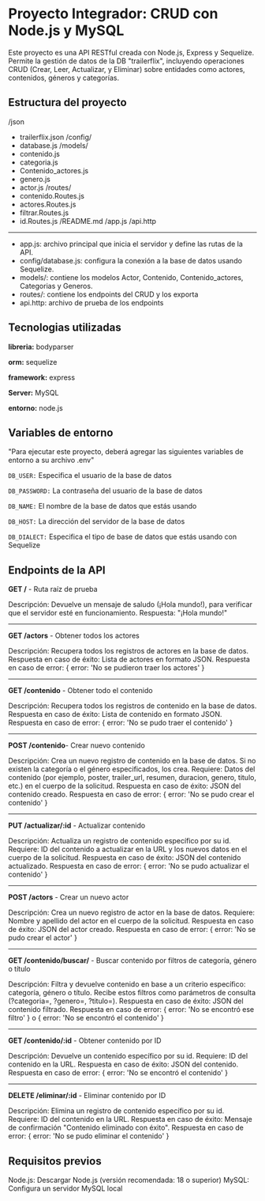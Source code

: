 
# Proyecto Integrador: CRUD con Node.js y MySQL

Este proyecto es una API RESTful creada con Node.js, Express y Sequelize. Permite la gestión de datos de la DB "trailerflix", incluyendo operaciones CRUD (Crear, Leer, Actualizar, y Eliminar) sobre entidades como actores, contenidos, géneros y categorías.


## Estructura del proyecto

/json
  - trailerflix.json
/config/
  - database.js
/models/
  - contenido.js
  - categoria.js
  - Contenido_actores.js
  - genero.js
  - actor.js
/routes/
  - contenido.Routes.js
  - actores.Routes.js
  - filtrar.Routes.js
  - id.Routes.js
/README.md
/app.js
/api.http

-----------------------------------------------------------------------------------
- app.js: archivo principal que inicia el servidor y define las rutas de la API.
- config/database.js: configura la conexión a la base de datos usando Sequelize.
- models/: contiene los modelos Actor, Contenido, Contenido_actores, Categorias y Generos.
- routes/: contiene los endpoints del CRUD y los exporta
- api.http: archivo de prueba de los endpoints


## Tecnologias utilizadas

**libreria:** bodyparser

**orm:** sequelize

**framework:** express

**Server:** MySQL

**entorno:** node.js


## Variables de entorno

"Para ejecutar este proyecto, deberá agregar las siguientes variables de entorno a su archivo .env"

`DB_USER:` Especifica el usuario de la base de datos

`DB_PASSWORD:` La contraseña del usuario de la base de datos

`DB_NAME:` El nombre de la base de datos que estás usando

`DB_HOST:` La dirección del servidor de la base de datos

`DB_DIALECT:` Especifica el tipo de base de datos que estás usando con Sequelize


## Endpoints de la API

**GET /** - Ruta raíz de prueba

Descripción: Devuelve un mensaje de saludo (¡Hola mundo!), para verificar que el servidor esté en funcionamiento.
Respuesta: "¡Hola mundo!"

----------------------------------------------------------------
**GET /actors** - Obtener todos los actores

Descripción: Recupera todos los registros de actores en la base de datos.
Respuesta en caso de éxito: Lista de actores en formato JSON.
Respuesta en caso de error: { error: 'No se pudieron traer los actores' }

----------------------------------------------------------------
**GET /contenido** - Obtener todo el contenido

Descripción: Recupera todos los registros de contenido en la base de datos.
Respuesta en caso de éxito: Lista de contenido en formato JSON.
Respuesta en caso de error: { error: 'No se pudo traer el contenido' }

----------------------------------------------------------------
**POST /contenido**- Crear nuevo contenido

Descripción: Crea un nuevo registro de contenido en la base de datos. Si no existen la categoría o el género especificados, los crea.
Requiere: Datos del contenido (por ejemplo, poster, trailer_url, resumen, duracion, genero, titulo, etc.) en el cuerpo de la solicitud.
Respuesta en caso de éxito: JSON del contenido creado.
Respuesta en caso de error: { error: 'No se pudo crear el contenido' }

----------------------------------------------------------------
**PUT /actualizar/:id** - Actualizar contenido

Descripción: Actualiza un registro de contenido específico por su id.
Requiere: ID del contenido a actualizar en la URL y los nuevos datos en el cuerpo de la solicitud.
Respuesta en caso de éxito: JSON del contenido actualizado.
Respuesta en caso de error: { error: 'No se pudo actualizar el contenido' }

----------------------------------------------------------------
**POST /actors** - Crear un nuevo actor

Descripción: Crea un nuevo registro de actor en la base de datos.
Requiere: Nombre y apellido del actor en el cuerpo de la solicitud.
Respuesta en caso de éxito: JSON del actor creado.
Respuesta en caso de error: { error: 'No se pudo crear el actor' }

----------------------------------------------------------------
**GET /contenido/buscar/** - Buscar contenido por filtros de categoría, género o título

Descripción: Filtra y devuelve contenido en base a un criterio específico: categoría, género o título. Recibe estos filtros como parámetros de consulta (?categoria=, ?genero=, ?titulo=).
Respuesta en caso de éxito: JSON del contenido filtrado.
Respuesta en caso de error: { error: 'No se encontró ese filtro' } o { error: 'No se encontró el contenido' }

----------------------------------------------------------------
**GET /contenido/:id** - Obtener contenido por ID

Descripción: Devuelve un contenido específico por su id.
Requiere: ID del contenido en la URL.
Respuesta en caso de éxito: JSON del contenido.
Respuesta en caso de error: { error: 'No se encontró el contenido' }

----------------------------------------------------------------
**DELETE /eliminar/:id** - Eliminar contenido por ID

Descripción: Elimina un registro de contenido específico por su id.
Requiere: ID del contenido en la URL.
Respuesta en caso de éxito: Mensaje de confirmación "Contenido eliminado con éxito".
Respuesta en caso de error: { error: 'No se pudo eliminar el contenido' }


## Requisitos previos
Node.js: Descargar Node.js (versión recomendada: 18 o superior)
MySQL: Configura un servidor MySQL local
